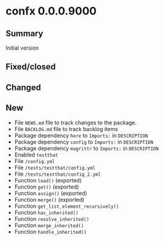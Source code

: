 # confx 0.0.0.9000

## Summary

Initial version

## Fixed/closed

## Changed

## New

- File `NEWS.md` file to track changes to the package.
- File `BACKLOG.md` file to track backlog items
- Package dependency `here` to `Imports:` in `DESCRIPTION`
- Package dependency `config` to `Imports:` in `DESCRIPTION`
- Package dependency `magrittr` to `Imports:` in `DESCRIPTION`
- Enabled `testthat`
- File `/config.yml`
- File `/tests/testthat/config.yml`
- File `/tests/testthat/config_2.yml`
- Function `load()` (exported)
- Function `get()` (exported)
- Function `assign()` (exported)
- Function `merge()` (exported)
- Function `get_list_element_recursively()`
- Function `has_inherited()`
- Function `resolve_inherited()`
- Function `merge_inherited()`
- Function `handle_inherited()`
